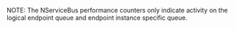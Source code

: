  NOTE: The NServiceBus performance counters only indicate activity on the logical endpoint queue and endpoint instance specific queue.
